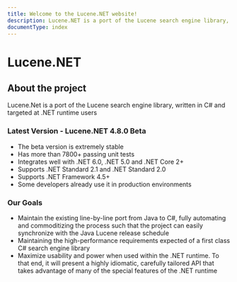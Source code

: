 ```yaml
---
title: Welcome to the Lucene.NET website!
description: Lucene.NET is a port of the Lucene search engine library, written in C# and targeted at .NET runtime users.
documentType: index
---
```


Lucene.NET
===============

<h2 id="about" class="text-center">About the project</h2>

Lucene.Net is a port of the Lucene search engine library, written in C# and targeted at .NET runtime users

### Latest Version - Lucene.NET 4.8.0 Beta

* The beta version is extremely stable
* Has more than 7800+ passing unit tests
* Integrates well with .NET 6.0, .NET 5.0 and .NET Core 2+
* Supports .NET Standard 2.1 and .NET Standard 2.0 
* Supports .NET Framework 4.5+
* Some developers already use it in production environments

### Our Goals

* Maintain the existing line-by-line port from Java to C#, fully automating and commoditizing the process such that the project can easily synchronize with the Java Lucene release schedule
* Maintaining the high-performance requirements expected of a first class C# search engine library
* Maximize usability and power when used within the .NET runtime. To that end, it will present a highly idiomatic, carefully tailored API that takes advantage of many of the special features of the .NET runtime